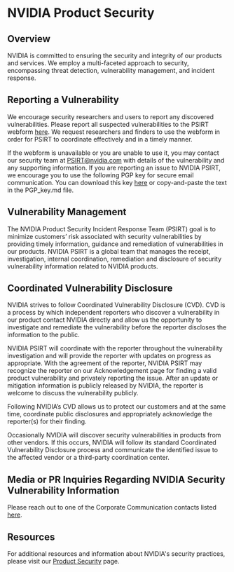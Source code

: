 # NVIDIA Product Security

## Overview
NVIDIA is committed to ensuring the security and integrity of our products and services. We employ a multi-faceted approach to security, encompassing threat detection, vulnerability management, and incident response.

## Reporting a Vulnerability
We encourage security researchers and users to report any discovered vulnerabilities. Please report all suspected vulnerabilities to the PSIRT webform [here](https://www.nvidia.com/en-us/support/submit-security-vulnerability/). We request researchers and finders to use the webform in order for PSIRT to coordinate effectively and in a timely manner. 

If the webform is unavailable or you are unable to use it, you may contact our security team at [PSIRT@nvidia.com](mailto:psirt@nvidia.com) with details of the vulnerability and any supporting information. If you are reporting an issue to NVIDIA PSIRT, we encourage you to use the following PGP key for secure email communication. You can download this key [here](https://www.nvidia.com/content/dam/en-zz/Solutions/product-security/nvidia-psirt-pgp-key-v2.asc) or copy-and-paste the text in the PGP_key.md file. 

## Vulnerability Management
The NVIDIA Product Security Incident Response Team (PSIRT) goal is to minimize customers’ risk associated with security vulnerabilities by providing timely information, guidance and remediation of vulnerabilities in our products. NVIDIA PSIRT is a global team that manages the receipt, investigation, internal coordination, remediation and disclosure of security vulnerability information related to NVIDIA products.

## Coordinated Vulnerability Disclosure
NVIDIA strives to follow Coordinated Vulnerability Disclosure (CVD). CVD is a process by which independent reporters who discover a vulnerability in our product contact NVIDIA directly and allow us the opportunity to investigate and remediate the vulnerability before the reporter discloses the information to the public.

NVIDIA PSIRT will coordinate with the reporter throughout the vulnerability investigation and will provide the reporter with updates on progress as appropriate. With the agreement of the reporter, NVIDIA PSIRT may recognize the reporter on our Acknowledgement page for finding a valid product vulnerability and privately reporting the issue. After an update or mitigation information is publicly released by NVIDIA, the reporter is welcome to discuss the vulnerability publicly.

Following NVIDIA’s CVD allows us to protect our customers and at the same time, coordinate public disclosures and appropriately acknowledge the reporter(s) for their finding.

Occasionally NVIDIA will discover security vulnerabilities in products from other vendors. If this occurs, NVIDIA will follow its standard Coordinated Vulnerability Disclosure process and communicate the identified issue to  the affected vendor or a third-party coordination center.

## Media or PR Inquiries Regarding NVIDIA Security Vulnerability Information
Please reach out to one of the Corporate Communication contacts listed [here](https://nvidianews.nvidia.com/contacts).



## Resources
For additional resources and information about NVIDIA's security practices, please visit our [Product Security](https://www.nvidia.com/en-us/product-security/) page.
